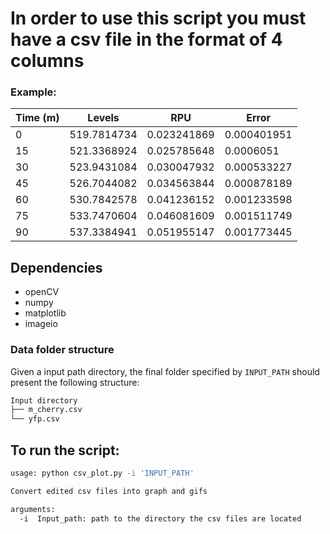 # In order to use this script you must have a csv file in the format of 4 columns 
### Example:
| Time (m) | Levels | RPU |	Error |
|----------|--------|-----|-------|
|0	| 519.7814734	|0.023241869    |0.000401951|
|15	| 521.3368924	|0.025785648	|0.0006051| 
|30	|523.9431084	|0.030047932	|0.000533227|
|45	|526.7044082	|0.034563844	|0.000878189|
|60	|530.7842578	|0.041236152	|0.001233598|
|75	|533.7470604	|0.046081609	|0.001511749|
|90	|537.3384941	|0.051955147	|0.001773445|


## Dependencies 
- openCV
- numpy
- matplotlib
- imageio

### Data folder structure
Given a input path directory, the final folder specified by `INPUT_PATH` should present the following structure:
```bash
Input directory 
├── m_cherry.csv
└── yfp.csv
```

## To run the script:
```bash
usage: python csv_plot.py -i 'INPUT_PATH' 

Convert edited csv files into graph and gifs

arguments:
  -i  Input_path: path to the directory the csv files are located
```


